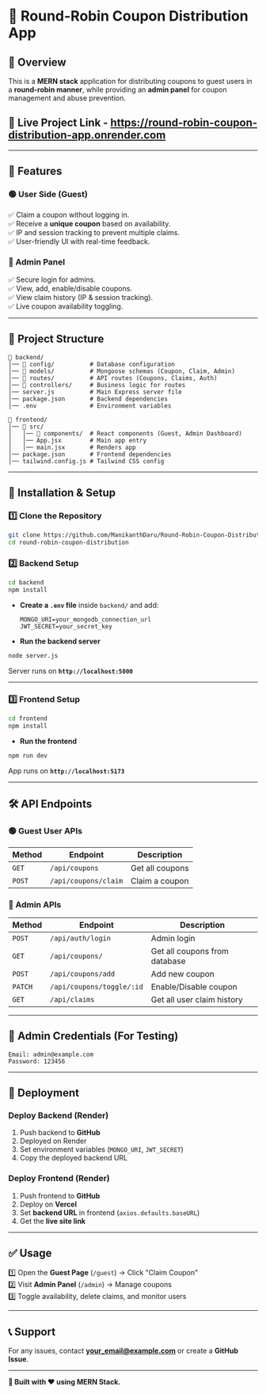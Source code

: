 # 🚀 Round-Robin Coupon Distribution App

## 📌 Overview

This is a **MERN stack** application for distributing coupons to guest users in a **round-robin manner**, while providing an **admin panel** for coupon management and abuse prevention.

## 📌 Live Project Link - https://round-robin-coupon-distribution-app.onrender.com

---

## 📌 Features

### 🟢 User Side (Guest)

✅ Claim a coupon without logging in.  
✅ Receive a **unique coupon** based on availability.  
✅ IP and session tracking to prevent multiple claims.  
✅ User-friendly UI with real-time feedback.

### 🔐 Admin Panel

✅ Secure login for admins.  
✅ View, add, enable/disable coupons.  
✅ View claim history (IP & session tracking).  
✅ Live coupon availability toggling.

---

## 📂 Project Structure

```
📂 backend/
│── 📂 config/          # Database configuration
│── 📂 models/          # Mongoose schemas (Coupon, Claim, Admin)
│── 📂 routes/          # API routes (Coupons, Claims, Auth)
│── 📂 controllers/     # Business logic for routes
│── server.js          # Main Express server file
│── package.json       # Backend dependencies
│── .env               # Environment variables

📂 frontend/
│── 📂 src/
│   │── 📂 components/  # React components (Guest, Admin Dashboard)
│   │── App.jsx        # Main app entry
│   │── main.jsx       # Renders app
│── package.json       # Frontend dependencies
│── tailwind.config.js # Tailwind CSS config
```

---

## 🔧 Installation & Setup

### 1️⃣ Clone the Repository

```bash
git clone https://github.com/ManikanthDaru/Round-Robin-Coupon-Distribution-
cd round-robin-coupon-distribution
```

### 2️⃣ Backend Setup

```bash
cd backend
npm install
```

- **Create a `.env` file** inside `backend/` and add:

  ```
  MONGO_URI=your_mongodb_connection_url
  JWT_SECRET=your_secret_key
  ```

- **Run the backend server**

```bash
node server.js
```

Server runs on **`http://localhost:5000`**

---

### 3️⃣ Frontend Setup

```bash
cd frontend
npm install
```

- **Run the frontend**

```bash
npm run dev
```

App runs on **`http://localhost:5173`**

---

## 🛠️ API Endpoints

### 🟢 Guest User APIs

| Method | Endpoint             | Description     |
| ------ | -------------------- | --------------- |
| `GET`  | `/api/coupons`       | Get all coupons |
| `POST` | `/api/coupons/claim` | Claim a coupon  |

### 🔐 Admin APIs

| Method  | Endpoint                  | Description                   |
| ------- | ------------------------- | ----------------------------- |
| `POST`  | `/api/auth/login`         | Admin login                   |
| `GET`   | `/api/coupons/`           | Get all coupons from database |
| `POST`  | `/api/coupons/add`        | Add new coupon                |
| `PATCH` | `/api/coupons/toggle/:id` | Enable/Disable coupon         |
| `GET`   | `/api/claims`             | Get all user claim history    |

---

## 📌 Admin Credentials (For Testing)

```
Email: admin@example.com
Password: 123456
```

---

## 🎯 Deployment

### Deploy Backend (Render)

1. Push backend to **GitHub**
2. Deployed on Render
3. Set environment variables (`MONGO_URI`, `JWT_SECRET`)
4. Copy the deployed backend URL

### Deploy Frontend (Render)

1. Push frontend to **GitHub**
2. Deploy on **Vercel**
3. Set **backend URL** in frontend (`axios.defaults.baseURL`)
4. Get the **live site link**

---

## ✅ Usage

1️⃣ Open the **Guest Page** (`/guest`) → Click "Claim Coupon"  
2️⃣ Visit **Admin Panel** (`/admin`) → Manage coupons  
3️⃣ Toggle availability, delete claims, and monitor users

---

## 📞 Support

For any issues, contact **your_email@example.com** or create a **GitHub Issue**.

---

**🚀 Built with ❤️ using MERN Stack.**

